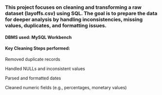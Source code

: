 ### This project focuses on cleaning and transforming a raw dataset (layoffs.csv) using SQL. The goal is to prepare the data for deeper analysis by handling inconsistencies, missing values, duplicates, and formatting issues.

#### DBMS used: MySQL Workbench

#### Key Cleaning Steps performed:
Removed duplicate records

Handled NULLs and inconsistent values 

Parsed and formatted dates

Cleaned numeric fields (e.g., percentages, monetary values)


